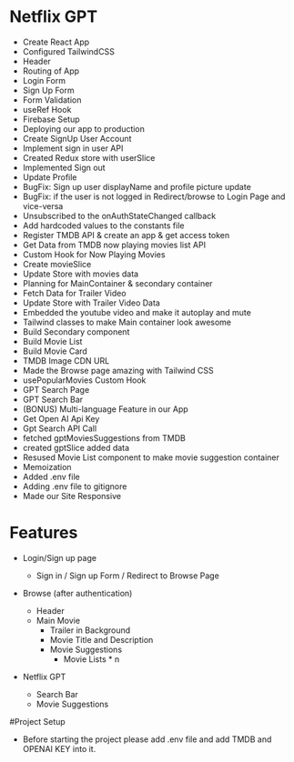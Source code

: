 # Netflix GPT

- Create React App
- Configured TailwindCSS
- Header
- Routing of App
- Login Form
- Sign Up Form
- Form Validation
- useRef Hook
- Firebase Setup
- Deploying our app to production
- Create SignUp User Account
- Implement sign in user API
- Created Redux store with userSlice
- Implemented Sign out
- Update Profile
- BugFix: Sign up user displayName and profile picture update
- BugFix: if the user is not logged in Redirect/browse to Login Page and vice-versa
- Unsubscribed to the onAuthStateChanged callback
- Add hardcoded values to the constants file
- Register TMDB API & create an app & get access token
- Get Data from TMDB now playing movies list API
- Custom Hook for Now Playing Movies
- Create movieSlice
- Update Store with movies data
- Planning for MainContainer & secondary container
- Fetch Data for Trailer Video
- Update Store with Trailer Video Data
- Embedded the youtube video and make it autoplay and mute
- Tailwind classes to make Main container look awesome
- Build Secondary component
- Build Movie List
- Build Movie Card
- TMDB Image CDN URL
- Made the Browse page amazing with Tailwind CSS
- usePopularMovies Custom Hook
- GPT Search Page
- GPT Search Bar
- (BONUS) Multi-language Feature in our App
- Get Open AI Api Key
- Gpt Search API Call
- fetched gptMoviesSuggestions from TMDB
- created gptSlice added data
- Resused Movie List component to make movie suggestion container
- Memoization
- Added .env file
- Adding .env file to gitignore
- Made our Site Responsive


# Features

- Login/Sign up page
    - Sign in / Sign up Form
    / Redirect to Browse Page

- Browse (after authentication)
    - Header
    - Main Movie
        - Trailer in Background
        - Movie Title and Description
        - Movie Suggestions
            - Movie Lists * n

- Netflix GPT
    - Search Bar
    - Movie Suggestions


#Project Setup

- Before starting the project please add .env file and add TMDB and OPENAI KEY into it.